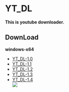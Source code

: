 # YT_DL
**This is youtube downloader.**
## DownLoad  
**windows-x64**
* [YT_DL-1.0](https://github.com/Redeyes65987/YT_DL/raw/main/winx64%20YT_DL-1.0.7z)
* [YT_DL-1.1](https://github.com/Redeyes65987/YT_DL/raw/main/winx64%20YT_DL-1.1.7z)
* [YT_DL-1.2](https://github.com/Redeyes65987/YT_DL/raw/main/winx64%20YT_DL-1.2.7z)
* [YT_DL-1.3](https://github.com/Redeyes65987/YT_DL/raw/main/winx64%20YT_DL-1.3.7z)
* [YT_DL-1.4](https://github.com/Redeyes65987/YT_DL/raw/main/winx64%20YT_DL-1.4.7z)  
![](https://github.com/Redeyes65987/YT_DL/raw/main/icon.ico)
